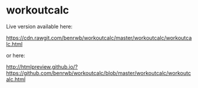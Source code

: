 # workoutcalc
Live version available here:

https://cdn.rawgit.com/benrwb/workoutcalc/master/workoutcalc/workoutcalc.html

or here:

http://htmlpreview.github.io/?https://github.com/benrwb/workoutcalc/blob/master/workoutcalc/workoutcalc.html

